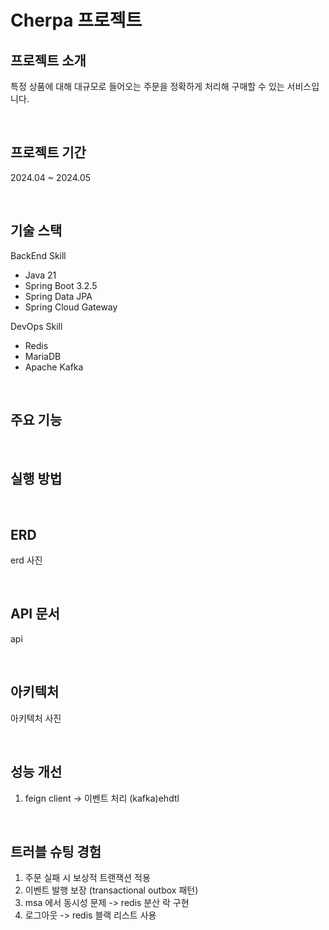 # Cherpa 프로젝트

## 프로젝트 소개
특정 상품에 대해 대규모로 들어오는 주문을 정확하게 처리해 구매할 수 있는 서비스입니다.

<br>

## 프로젝트 기간
2024.04 ~ 2024.05

<br>


## 기술 스택

BackEnd Skill
- Java 21
- Spring Boot 3.2.5
- Spring Data JPA
- Spring Cloud Gateway

DevOps Skill
- Redis
- MariaDB
- Apache Kafka

<br>

## 주요 기능

<br>


## 실행 방법

<br>


## ERD
erd 사진

<br>


## API 문서
api

<br>


## 아키텍처
아키텍처 사진

<br>


## 성능 개선
1. feign client -> 이벤트 처리 (kafka)ehdtl


<br>


## 트러블 슈팅 경험
1. 주문 실패 시 보상적 트랜잭션 적용
2. 이벤트 발행 보장 (transactional outbox 패턴)
3. msa 에서 동시성 문제 -> redis 분산 락 구현
4. 로그아웃 -> redis 블랙 리스트 사용

<br>



